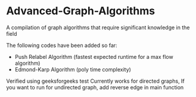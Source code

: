 # Advanced-Graph-Algorithms
A compilation of graph algorithms that require significant knowledge in the field

The following codes have been added so far:
 -  Push Relabel Algorithm (fastest expected runtime for a max flow algorithm)
 -  Edmond-Karp Algorithm (poly time complexity)


Verified using geeksforgeeks test
Currently works for directed graphs, If you want to run for undirected graph, add reverse edge in main function
 
